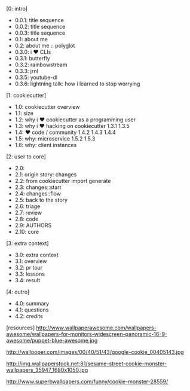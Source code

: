 [0: intro]
- 0.0.1: title sequence
- 0.0.2: title sequence
- 0.0.3: title sequence
- 0.1: about me
- 0.2: about me :: polyglot
- 0.3.0: i :heart: CLIs
- 0.3.1: butterfly
- 0.3.2: rainbowstream
- 0.3.3: jrnl
- 0.3.5: youtube-dl
- 0.3.6: lightning talk: how i learned to stop worrying

[1: cookiecutter]
- 1.0: cookiecutter overview
- 1.1: size
- 1.2: why i :heart: cookiecutter as a programming user
- 1.3: why i :heart: hacking on cookiecutter
1.3.1 
1.3.5
- 1.4: :heart: code / community
1.4.2
1.4.3
1.4.4
- 1.5: why: microservice
1.5.2
1.5.3
- 1.6: why: client instances

[2: user to core]
- 2.0: 
- 2.1: origin story: changes
- 2.2: from cookiecutter import generate 
- 2.3: changes::start
- 2.4: changes::flow
- 2.5: back to the story
- 2.6: triage
- 2.7: review
- 2.8: code
- 2.9: AUTHORS
- 2.10: core

[3: extra context]
- 3.0: extra context
- 3.1: overview
- 3.2: pr tour
- 3.3: lessons
- 3.4: result

[4: outro]
- 4.0: summary
- 4.1: questions
- 4.2: credits


[resources]
http://www.wallpaperawesome.com/wallpapers-awesome/wallpapers-for-monitors-widescreen-panoramic-16-9-awesome/puppet-blue-awesome.jpg

http://wallpoper.com/images/00/40/51/43/google-cookie_00405143.jpg

http://img.wallpaperstock.net:81/sesame-street-cookie-monster-wallpapers_35947_1680x1050.jpg

http://www.superbwallpapers.com/funny/cookie-monster-28559/
